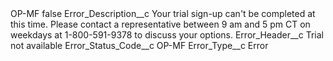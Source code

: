 <?xml version="1.0" encoding="UTF-8"?>
<CustomMetadata xmlns="http://soap.sforce.com/2006/04/metadata" xmlns:xsi="http://www.w3.org/2001/XMLSchema-instance" xmlns:xsd="http://www.w3.org/2001/XMLSchema">
    <label>OP-MF</label>
    <protected>false</protected>
    <values>
        <field>Error_Description__c</field>
        <value xsi:type="xsd:string">Your trial sign-up can&apos;t be completed at this time. Please contact a representative between 9 am and 5 pm CT on weekdays at 1-800-591-9378 to discuss your options.</value>
    </values>
    <values>
        <field>Error_Header__c</field>
        <value xsi:type="xsd:string">Trial not available</value>
    </values>
    <values>
        <field>Error_Status_Code__c</field>
        <value xsi:type="xsd:string">OP-MF</value>
    </values>
    <values>
        <field>Error_Type__c</field>
        <value xsi:type="xsd:string">Error</value>
    </values>
</CustomMetadata>

